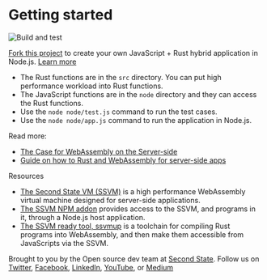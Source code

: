 # Getting started

![Build and test](https://github.com/second-state/ssvm-nodejs-starter/workflows/Build%20and%20test/badge.svg)

[Fork this project](https://github.com/second-state/ssvm-nodejs-starter) to create your own JavaScript + Rust hybrid application in Node.js. [Learn more](https://cloud.secondstate.io/server-side-webassembly/getting-started/the-no-software-approach)

* The Rust functions are in the `src` directory. You can put high performance workload into Rust functions.
* The JavaScript functions are in the `node` directory and they can access the Rust functions.
* Use the `node node/test.js` command to run the test cases.
* Use the `node node/app.js` command to run the application in Node.js.

Read more:

* [The Case for WebAssembly on the Server-side](https://cloud.secondstate.io/server-side-webassembly/why)
* [Guide on how to Rust and WebAssembly for server-side apps](https://cloud.secondstate.io/server-side-webassembly/getting-started)

Resources

* [The Second State VM (SSVM)](https://github.com/second-state/ssvm) is a high performance WebAssembly virtual machine designed for server-side applications.
* [The SSVM NPM addon](https://github.com/second-state/ssvm-napi) provides access to the SSVM, and programs in it, through a Node.js host application.
* [The SSVM ready tool, ssvmup](https://github.com/second-state/ssvmup) is a toolchain for compiling Rust programs into WebAssembly, and then make them accessible from JavaScripts via the SSVM.

Brought to you by the Open source dev team at [Second State](https://www.secondstate.io/). Follow us on [Twitter](https://twitter.com/secondstateinc), [Facebook](https://www.facebook.com/SecondState.io/), [LinkedIn](https://www.linkedin.com/company/second-state/), [YouTube](https://www.youtube.com/channel/UCePMT5duHcIbJlwJRSOPDMQ), or [Medium](https://medium.com/wasm)

